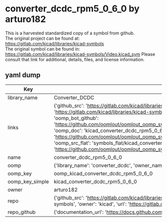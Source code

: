 # converter_dcdc_rpm5_0_6_0 by arturo182  
This is a harvested standardized copy of a symbol from github.  
The original project can be found at:  
https://gitlab.com/kicad/libraries/kicad-symbols  
The original symbol can be found in:
https://gitlab.com/kicad/libraries/kicad-symbols/Video.kicad_sym
Please consult that link for additional, details, files, and license information.  
## yaml dump  
| Key | Value |  
| --- | --- |  
| library_name | Converter_DCDC |  
| links | {'github_src': 'https://gitlab.com/kicad/libraries/kicad-symbols/Video.kicad_sym', 'github_src_repo': 'https://gitlab.com/kicad/libraries/kicad-symbols', 'oomp_bot': 'kicad_converter_dcdc_rpm5_0_6_0/working', 'oomp_bot_github': 'https://github.com/oomlout/oomlout_oomp_symbol_bot/tree/main/kicad_converter_dcdc_rpm5_0_6_0/working', 'oomp_doc': 'kicad_converter_dcdc_rpm5_0_6_0/working', 'oomp_doc_github': 'https://github.com/oomlout/oomlout_oomp_symbol_doc/tree/main/kicad_converter_dcdc_rpm5_0_6_0/working', 'oomp_src_flat': 'symbols_flat/kicad_converter_dcdc_rpm5_0_6_0/working', 'oomp_src_flat_github': 'https://github.com/oomlout/oomlout_oomp_symbol_src/tree/main/kicad_converter_dcdc_rpm5_0_6_0/working'} |  
| name | converter_dcdc_rpm5_0_6_0 |  
| oomp | {'library_name': 'converter_dcdc', 'owner_name': 'kicad', 'symbol_name': 'converter_dcdc_rpm5_0_6_0'} |  
| oomp_key | oomp_kicad_converter_dcdc_rpm5_0_6_0 |  
| oomp_key_simple | kicad_converter_dcdc_rpm5_0_6_0 |  
| owner | arturo182 |  
| repo | {'github_src': 'https://gitlab.com/kicad/libraries/kicad-symbols/Video.kicad_sym', 'name': 'libraries/kicad-symbols', 'owner': 'kicad', 'url': 'https://gitlab.com/kicad/libraries/kicad-symbols'} |  
| repo_github | {'documentation_url': 'https://docs.github.com/rest/repos/repos#get-a-repository', 'message': 'Not Found'} |  


